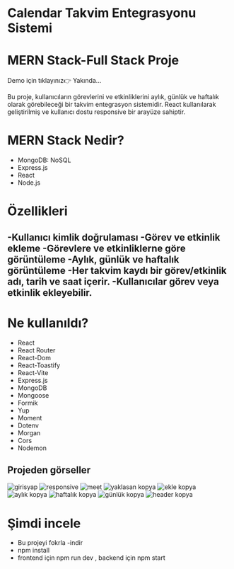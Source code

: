 # Calendar Takvim Entegrasyonu Sistemi
# MERN Stack-Full Stack Proje
Demo için tıklayınız👉 Yakında...

Bu proje, kullanıcıların görevlerini ve etkinliklerini aylık, günlük ve haftalık olarak görebileceği bir takvim entegrasyon sistemidir. React kullanılarak geliştirilmiş ve kullanıcı dostu responsive bir arayüze sahiptir.

# MERN Stack Nedir?
- MongoDB: NoSQL 
- Express.js
- React
- Node.js
# Özellikleri
-Kullanıcı kimlik doğrulaması
-Görev ve etkinlik ekleme
-Görevlere ve etkinliklerne göre görüntüleme
-Aylık, günlük ve haftalık görüntüleme
-Her takvim kaydı bir görev/etkinlik adı, tarih ve saat içerir.
-Kullanıcılar görev veya etkinlik ekleyebilir.
-
#  Ne kullanıldı?
- React 
- React Router
- React-Dom
- React-Toastify
- React-Vite
- Express.js
- MongoDB
- Mongoose
- Formik
- Yup
- Moment
- Dotenv
- Morgan
- Cors
- Nodemon
## Projeden görseller
![girisyap](https://github.com/user-attachments/assets/4f145a23-95fe-4e8d-a2bb-0e16c3b84f39)
![responsive](https://github.com/user-attachments/assets/ff596fec-e993-4816-848e-f2b3a98288c3)
![meet](https://github.com/user-attachments/assets/30b69cc6-5e1a-4965-8be9-6e7e6d8cc205)
![yaklasan kopya](https://github.com/user-attachments/assets/289b7f0a-c9c5-419d-8e81-01cdbd70caa1)
![ekle kopya](https://github.com/user-attachments/assets/5ca217f8-e9a9-4efb-b9f2-984c5a123825)
![aylık kopya](https://github.com/user-attachments/assets/5053f90e-a96b-4011-90e9-92e67c1d583a)
![haftalık kopya](https://github.com/user-attachments/assets/18ef70ed-264e-4e06-a148-c64703439434)
![günlük kopya](https://github.com/user-attachments/assets/2a686dcc-aa2b-4914-a38e-2ca881d62afd)
![header kopya](https://github.com/user-attachments/assets/84c55dc4-15fb-46fb-9e3b-f606cdef4aef)

# Şimdi incele
- Bu projeyi fokrla
-indir
- npm install
- frontend için npm run dev ,  backend için npm start
